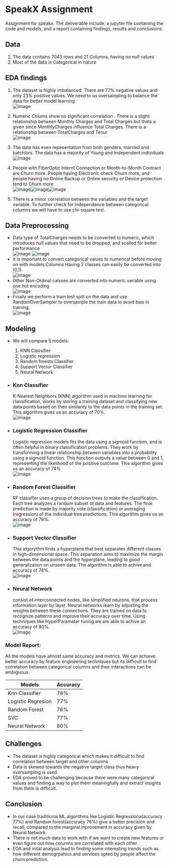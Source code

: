 # SpeakX Assignment
Assignment for speakx. The deliverable include: a jupyter file containing the code and models, and a report containing findings, results and conclusions.

## Data
1. The data contains 7043 rows and 21 Columns, having no null values
2. Most of the data is Categorical in nature 

## EDA findings
1. The dataset is  highly imbalanced. There are 77% negative values and only 23% positive values. We need to us oversampling to balance the data for better model learning <br /> ![image](https://github.com/Ne0Blaze/SpeakX-Assignment/assets/92355895/08320143-bd6d-4a9f-be56-991e2f5027de)

2. Numeric Colums show no significant correlation . There is a slight relationship between Monthly Charges and Total Charges but thats a given since MonthlyCharges influence Total Charges. There is a relationship between TotalCharges and Tenur <br /> ![image](https://github.com/Ne0Blaze/SpeakX-Assignment/assets/92355895/5e097c62-6930-4129-8127-129dbb27565f)

3. The data has even repesentation from both genders, married and batchlors. The data has a mejority of Young and Independent individuals <br /> ![image](https://github.com/Ne0Blaze/SpeakX-Assignment/assets/92355895/215003a4-abaa-441d-8664-dca2dc979f01)

4. People with FiberOptic Internt Connection or Month-to-Month Contract are Churn more. People having Electronic check Churn more, and people having no Online Backup or Online security or Device protection tend to Churn more <br />
![image](https://github.com/Ne0Blaze/SpeakX-Assignment/assets/92355895/199bb265-df1f-425c-a2e7-7f6f5ece85a9)![image](https://github.com/Ne0Blaze/SpeakX-Assignment/assets/92355895/9b36b1d6-69d1-49b6-81e7-ea9aab414bb1)![image](https://github.com/Ne0Blaze/SpeakX-Assignment/assets/92355895/68f91f09-bc0d-4bec-b0a1-d5c3cfc0b068)

5. There is a minor correlation between the variables and the target variable. To further check for independence between categorical columns we will have to use chi-square test. 


## Data Preprocessing
- Data type of TotalCharges needs to be converted to numeric, which introduces null values that need to be dropped, and scalled for better performance <br /> ![image](https://github.com/Ne0Blaze/SpeakX-Assignment/assets/92355895/154d81ae-aad1-40d6-91a9-e2dee06ebc7e) ![image](https://github.com/Ne0Blaze/SpeakX-Assignment/assets/92355895/e079b6f0-8a02-4127-96eb-90dc76522338)
- It is important to convert categorical values to numerical before moving on with models.Columns Having 2 classes can easily be converted into (0,1). <br /> ![image](https://github.com/Ne0Blaze/SpeakX-Assignment/assets/92355895/f96d266f-4962-4479-aaea-69ef62caaa82)
- Other Non-Ordinal calsses are converted into numeric variable using one hot encoding <br /> ![image](https://github.com/Ne0Blaze/SpeakX-Assignment/assets/92355895/ce6520e5-81f5-40d0-9949-27b66a803df8)
- Finally we perform a train test split on the data and use RandomOverSampler to oversample the train data to avoid bais in training. <br /> ![image](https://github.com/Ne0Blaze/SpeakX-Assignment/assets/92355895/0c8e6c89-7eee-4de5-9edd-69a1ea61567b)


## Modeling 
- We will compare 5 models:
  1. KNN Classifier
  2. Logistic regression
  3. Random forests Classifier
  4. Support Vector Classifier
  5. Neural Network
 
- ### Knn Classifier
  K-Nearest Neighbors (KNN) algorithm used in machine learning for classification, works by storing a training dataset and classifying new data points based on their similarity to the data points in the training set.
  This algorithm gives us an accuracy of 70%. <br /> ![image](https://github.com/Ne0Blaze/SpeakX-Assignment/assets/92355895/7a0ff9fe-dc2b-40cb-a66a-a209429ede71)

- ### Logistic Regression Classifier
  Logistic regression models fits the data using a sigmoid function, and is often helpful in binary classification problems. They work by transforming a linear relationship between variables into a probability using a sigmoid function. This function outputs a value between 0 and 1, representing the likelihood of the positive outcome. This algorithm gives us an accuracy of 74% <br /> ![image](https://github.com/Ne0Blaze/SpeakX-Assignment/assets/92355895/f61f4481-2e16-4a46-9c3f-a3b9be4354ca)

- ### Random Forest Classifier
   RF classifier uses a group of decision trees to make the classification. Each tree analyzes a random subset of data and features. The final prediction is made by majority vote (classification) or averaging (regression) of the individual tree predictions. This algorithm gives us an accuracy of 78%. <br /> ![image](https://github.com/Ne0Blaze/SpeakX-Assignment/assets/92355895/b84f75d9-9e48-4583-ac6d-d9f5bb27eb05)

- ### Support Vector Classifier
  This algorythm finds a hyperplane that best separates different classes in high-dimensional space. This separation aims to maximize the margin between the data points and the hyperplane, leading to good generalization on unseen data. The algorithm is able to achive and accuracy of 74%. <br /> ![image](https://github.com/Ne0Blaze/SpeakX-Assignment/assets/92355895/792fdc50-fc90-4afa-8ce4-f72fc31b443b)

- ### Neural Network
  consist of interconnected nodes, like simplified neurons, that process information layer by layer. Neural networks learn by adjusting the weights between these connections. They are trained on data to recognize patterns and improve their accuracy over time. Using techniques like HyperParameter tuning we are able to achive an accuracy of 80%. <br /> ![image](https://github.com/Ne0Blaze/SpeakX-Assignment/assets/92355895/bb53967d-fa7e-40fc-a012-b0d0c0e7c2ec)

### Model Report: 
All the models have almost same accuracy and metrics. We can achieve better accuracy by feature engineering techniques but its difficult to find correlation between categorical columns and their interactions can be ambiguous. 

| Models        | Accuracy |
----------------|-----------
| Knn Classifier |    78%   |
| Logistic Regresion | 77%  |
| Random Forest | 76% |
| SVC |  77%   |
| Neural Network | 80% |




## Challenges 
- The dataset is highly categorical which makes it difficult to find correlation between target and other columns
- Data is skewed towards the negative target class thus heavy oversampling is used.
- EDA proved to be challenging because there were many categorical values and finding a way to plot them meaningfully and extract insights from them is difficult.
   
## Conclusion
- In our case traditional ML algorithms like Logistic Regressiona(accuracy 77%) and Random forest(accuracy 76%) give a better precision and recall, compared to the marginal inprovement in accuracy given by Neural Network.
- There is not much data to work with if we want to create new features or even figure out how columns are correlated with each other.
- EDA and inital analysis lead to finding some interesting trends such as how different demogrpahics and services opted by people affect the churn prediction. 


